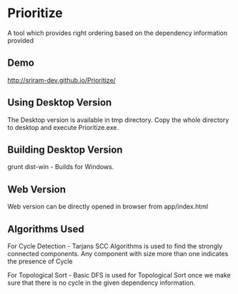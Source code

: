 Prioritize
==========

A tool which provides right ordering based on the dependency information provided

Demo
------

http://sriram-dev.github.io/Prioritize/


Using Desktop Version
-------------------

The Desktop version is available in tmp directory. Copy the whole directory to desktop and execute Prioritize.exe.

Building Desktop Version
-----------------------

grunt dist-win - Builds for Windows.

Web Version
-----------

Web version can be directly opened in browser from app/index.html

Algorithms Used
---------------

For Cycle Detection - Tarjans SCC Algorithms is used to find the strongly connected components. Any component with size more than one indicates the presence of Cycle

For Topological Sort - Basic DFS is used for Topological Sort once we make sure that there is no cycle in the given dependency information.
